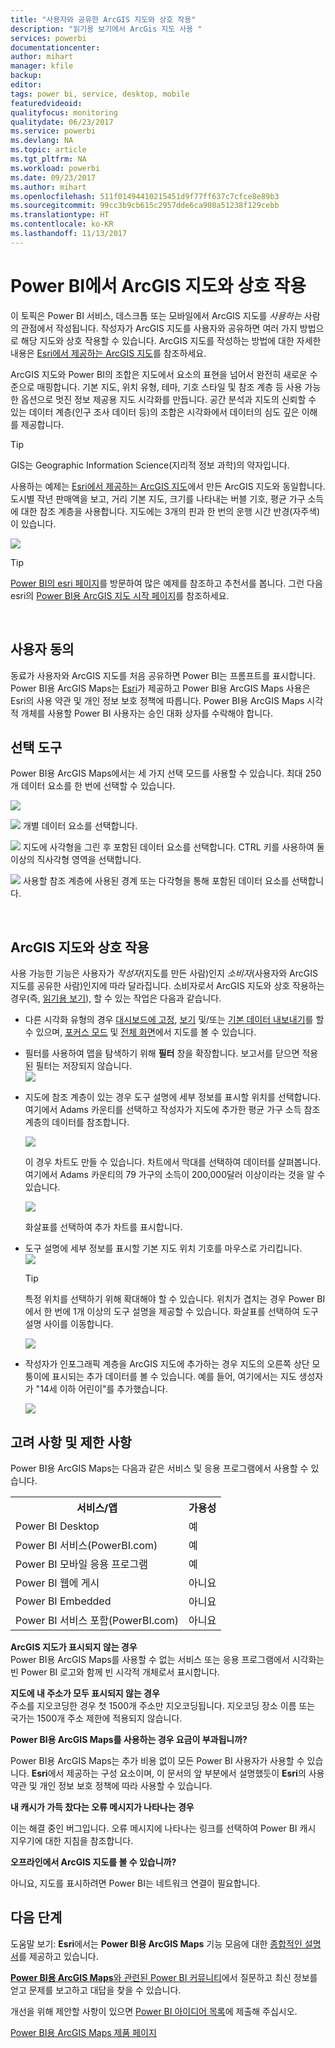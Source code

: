 ```yaml
---
title: "사용자와 공유한 ArcGIS 지도와 상호 작용"
description: "읽기용 보기에서 ArcGis 지도 사용 "
services: powerbi
documentationcenter: 
author: mihart
manager: kfile
backup: 
editor: 
tags: power bi, service, desktop, mobile
featuredvideoid: 
qualityfocus: monitoring
qualitydate: 06/23/2017
ms.service: powerbi
ms.devlang: NA
ms.topic: article
ms.tgt_pltfrm: NA
ms.workload: powerbi
ms.date: 09/23/2017
ms.author: mihart
ms.openlocfilehash: 511f01494410215451d9f77ff637c7cfce8e89b3
ms.sourcegitcommit: 99cc3b9cb615c2957dde6ca908a51238f129cebb
ms.translationtype: HT
ms.contentlocale: ko-KR
ms.lasthandoff: 11/13/2017
---
```

# <a name="interacting-with-arcgis-maps-in-power-bi"></a>Power BI에서 ArcGIS 지도와 상호 작용
이 토픽은 Power BI 서비스, 데스크톱 또는 모바일에서 ArcGIS 지도를 *사용하는* 사람의 관점에서 작성됩니다. 작성자가 ArcGIS 지도를 사용자와 공유하면 여러 가지 방법으로 해당 지도와 상호 작용할 수 있습니다.  ArcGIS 지도를 작성하는 방법에 대한 자세한 내용은 [Esri에서 제공하는 ArcGIS 지도](power-bi-visualization-arcgis.md)를 참조하세요.

ArcGIS 지도와 Power BI의 조합은 지도에서 요소의 표현을 넘어서 완전히 새로운 수준으로 매핑합니다. 기본 지도, 위치 유형, 테마, 기호 스타일 및 참조 계층 등 사용 가능한 옵션으로 멋진 정보 제공용 지도 시각화를 만듭니다. 공간 분석과 지도의 신뢰할 수 있는 데이터 계층(인구 조사 데이터 등)의 조합은 시각화에서 데이터의 심도 깊은 이해를 제공합니다.

> [!TIP]
> GIS는 Geographic Information Science(지리적 정보 과학)의 약자입니다.
> 
> 

사용하는 예제는 [Esri에서 제공하는 ArcGIS 지도](power-bi-visualization-arcgis.md)에서 만든 ArcGIS 지도와 동일합니다. 도시별 작년 판매액을 보고, 거리 기본 지도, 크기를 나타내는 버블 기호, 평균 가구 소득에 대한 참조 계층을 사용합니다. 지도에는 3개의 핀과 한 번의 운행 시간 반경(자주색)이 있습니다.

![](media/power-bi-visualizations-arcgis/power-bi-arcgis-esri-new.png)

> [!TIP]
> [Power BI의 esri 페이지](https://www.esri.com/powerbi)를 방문하여 많은 예제를 참조하고 추천서를 봅니다. 그런 다음 esri의 [Power BI용 ArcGIS 지도 시작 페이지](https://doc.arcgis.com/en/maps-for-powerbi/get-started/about-maps-for-power-bi.htm)를 참조하세요.
> 
> 

<br/>

## <a name="user-consent"></a>사용자 동의
동료가 사용자와 ArcGIS 지도를 처음 공유하면 Power BI는 프롬프트를 표시합니다. Power BI용 ArcGIS Maps는 [Esri](https://www.esri.com)가 제공하고 Power BI용 ArcGIS Maps 사용은 Esri의 사용 약관 및 개인 정보 보호 정책에 따릅니다. Power BI용 ArcGIS Maps 시각적 개체를 사용할 Power BI 사용자는 승인 대화 상자를 수락해야 합니다.

## <a name="selection-tools"></a>선택 도구
Power BI용 ArcGIS Maps에서는 세 가지 선택 모드를 사용할 수 있습니다. 최대 250개 데이터 요소를 한 번에 선택할 수 있습니다.

![](media/power-bi-visualizations-arcgis/power-bi-esri-selection-tools2.png)

![](media/power-bi-visualizations-arcgis/power-bi-esri-selection-single2.png) 개별 데이터 요소를 선택합니다.

![](media/power-bi-visualizations-arcgis/power-bi-esri-selection-marquee2.png) 지도에 사각형을 그린 후 포함된 데이터 요소를 선택합니다. CTRL 키를 사용하여 둘 이상의 직사각형 영역을 선택합니다.

![](media/power-bi-visualizations-arcgis/power-bi-esri-selection-reference-layer2.png) 사용할 참조 계층에 사용된 경계 또는 다각형을 통해 포함된 데이터 요소를 선택합니다.

<br/>

## <a name="interacting-with-an-arcgis-map"></a>ArcGIS 지도와 상호 작용
사용 가능한 기능은 사용자가 *작성자*(지도를 만든 사람)인지 *소비자*(사용자와 ArcGIS 지도를 공유한 사람)인지에 따라 달라집니다. 소비자로서 ArcGIS 지도와 상호 작용하는 경우(즉, [읽기용 보기](service-interact-with-a-report-in-reading-view.md)), 할 수 있는 작업은 다음과 같습니다.

* 다른 시각화 유형의 경우 [대시보드에 고정](service-dashboard-pin-tile-from-report.md), [보기](service-reports-show-data.md) 및/또는 [기본 데이터 내보내기](power-bi-visualization-export-data.md)를 할 수 있으며, [포커스 모드](service-focus-mode.md) 및 [전체 화면](service-fullscreen-mode.md)에서 지도를 볼 수 있습니다.    
* 필터를 사용하여 맵을 탐색하기 위해 **필터** 창을 확장합니다. 보고서를 닫으면 적용된 필터는 저장되지 않습니다.    
    ![](media/power-bi-visualizations-arcgis/power-bi-filter-newer.png)  
* 지도에 참조 계층이 있는 경우 도구 설명에 세부 정보를 표시할 위치를 선택합니다. 여기에서 Adams 카운티를 선택하고 작성자가 지도에 추가한 평균 가구 소득 참조 계층의 데이터를 참조합니다.
  
    ![](media/power-bi-visualizations-arcgis/power-bi-reference-layer.png)  
  
    이 경우 차트도 만들 수 있습니다. 차트에서 막대를 선택하여 데이터를 살펴봅니다. 여기에서 Adams 카운티의 79 가구의 소득이 200,000달러 이상이라는 것을 알 수 있습니다.
  
    ![](media/power-bi-visualizations-arcgis/power-bi-tooltip-chart.png)
  
    화살표를 선택하여 추가 차트를 표시합니다.
* 도구 설명에 세부 정보를 표시할 기본 지도 위치 기호를 마우스로 가리킵니다.     
  ![](media/power-bi-visualizations-arcgis/power-bi-arcgis-hover.png)
  
  > [!TIP]
  > 특정 위치를 선택하기 위해 확대해야 할 수 있습니다.  위치가 겹치는 경우 Power BI에서 한 번에 1개 이상의 도구 설명을 제공할 수 있습니다. 화살표를 선택하여 도구 설명 사이를 이동합니다.
  > 
  > ![](media/power-bi-visualizations-arcgis/power-bi-3-screens.png)
  > 
  > 
* 작성자가 인포그래픽 계층을 ArcGIS 지도에 추가하는 경우 지도의 오른쪽 상단 모퉁이에 표시되는 추가 데이터를 볼 수 있습니다.  예를 들어, 여기에서는 지도 생성자가 "14세 이하 어린이"를 추가했습니다.
  
    ![](media/power-bi-visualizations-arcgis/power-bi-demographics.png)

## <a name="considerations-and-limitations"></a>고려 사항 및 제한 사항
Power BI용 ArcGIS Maps는 다음과 같은 서비스 및 응용 프로그램에서 사용할 수 있습니다.

<table>
<tr><th>서비스/앱</th><th>가용성</th></tr>
<tr>
<td>Power BI Desktop</td>
<td>예</td>
</tr>
<tr>
<td>Power BI 서비스(PowerBI.com)</td>
<td>예</td>
</tr>
<tr>
<td>Power BI 모바일 응용 프로그램</td>
<td>예</td>
</tr>
<tr>
<td>Power BI 웹에 게시</td>
<td>아니요</td>
</tr>
<tr>
<td>Power BI Embedded</td>
<td>아니요</td>
</tr>
<tr>
<td>Power BI 서비스 포함(PowerBI.com)</td>
<td>아니요</td>
</tr>
</table>

**ArcGIS 지도가 표시되지 않는 경우**    
Power BI용 ArcGIS Maps를 사용할 수 없는 서비스 또는 응용 프로그램에서 시각화는 빈 Power BI 로고와 함께 빈 시각적 개체로서 표시합니다.

**지도에 내 주소가 모두 표시되지 않는 경우**    
주소를 지오코딩한 경우 첫 1500개 주소만 지오코딩됩니다. 지오코딩 장소 이름 또는 국가는 1500개 주소 제한에 적용되지 않습니다.

**Power BI용 ArcGIS Maps를 사용하는 경우 요금이 부과됩니까?**

Power BI용 ArcGIS Maps는 추가 비용 없이 모든 Power BI 사용자가 사용할 수 있습니다. **Esri**에서 제공하는 구성 요소이며, 이 문서의 앞 부분에서 설명했듯이 **Esri**의 사용 약관 및 개인 정보 보호 정책에 따라 사용할 수 있습니다.

**내 캐시가 가득 찼다는 오류 메시지가 나타나는 경우**

이는 해결 중인 버그입니다.  오류 메시지에 나타나는 링크를 선택하여 Power BI 캐시 지우기에 대한 지침을 참조합니다.

**오프라인에서 ArcGIS 지도를 볼 수 있습니까?**

아니요, 지도를 표시하려면 Power BI는 네트워크 연결이 필요합니다.

## <a name="next-steps"></a>다음 단계
도움말 보기: **Esri**에서는 **Power BI용 ArcGIS Maps** 기능 모음에 대한 [종합적인 설명서](https://go.microsoft.com/fwlink/?LinkID=828772)를 제공하고 있습니다.

[**Power BI용 ArcGIS Maps**와 관련된 Power BI 커뮤니티](https://go.microsoft.com/fwlink/?LinkID=828771)에서 질문하고 최신 정보를 얻고 문제를 보고하고 대답을 찾을 수 있습니다.

개선을 위해 제안할 사항이 있으면 [Power BI 아이디어 목록](https://ideas.powerbi.com)에 제출해 주십시오.

[Power BI용 ArcGIS Maps 제품 페이지](https://www.esri.com/powerbi)


